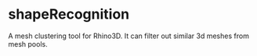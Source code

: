 # shapeRecognition
A mesh clustering tool for Rhino3D. It can filter out similar 3d meshes from mesh pools.

